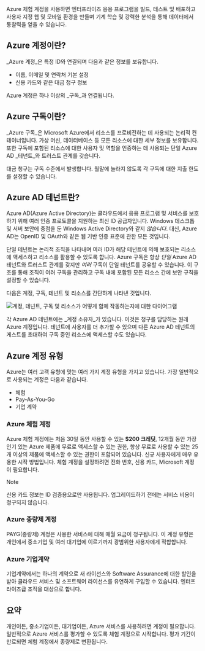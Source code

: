 Azure 체험 계정을 사용하면 엔터프라이즈 응용 프로그램을 빌드, 테스트 및 배포하고 사용자 지정 웹 및 모바일 환경을 만들며 기계 학습 및 강력한 분석을 통해 데이터에서 통찰력을 얻을 수 있습니다.

## <a name="what-is-an-azure-account"></a>Azure 계정이란?

_Azure 계정_은 특정 ID와 연결되며 다음과 같은 정보를 보유합니다.

- 이름, 이메일 및 연락처 기본 설정
- 신용 카드와 같은 대금 청구 정보

Azure 계정은 하나 이상의 _구독_과 연결됩니다.

## <a name="what-is-an-azure-subscription"></a>Azure 구독이란?

_Azure 구독_은 Microsoft Azure에서 리소스를 프로비전하는 데 사용되는 논리적 컨테이너입니다. 가상 머신, 데이터베이스 등 모든 리소스에 대한 세부 정보를 보유합니다. 또한 구독에 포함된 리소스에 대한 사용자 및 역할을 인증하는 데 사용되는 단일 Azure AD _테넌트_와 트러스트 관계를 갖습니다.

대금 청구는 구독 수준에서 발생합니다. 월말에 놀라지 않도록 각 구독에 대한 지출 한도를 설정할 수 있습니다. 

## <a name="what-is-an-azure-ad-tenant"></a>Azure AD 테넌트란?

Azure AD(Azure Active Directory)는 클라우드에서 응용 프로그램 및 서비스를 보호하기 위해 여러 인증 프로토콜을 지원하는 최신 ID 공급자입니다. Windows 데스크톱 및 서버 보안에 중점을 둔 Windows Active Directory와 같지 _않습니다_. 대신, Azure AD는 OpenID 및 OAuth와 같은 웹 기반 인증 표준에 관한 모든 것입니다.

단일 테넌트는 논리적 조직을 나타내며 여러 ID가 해당 테넌트에 의해 보호되는 리소스에 액세스하고 리소스를 활용할 수 있도록 합니다. Azure 구독은 항상 _단일_ Azure AD 테넌트와 트러스트 관계를 갖지만 _여러_ 구독이 단일 테넌트를 공유할 수 있습니다. 이 구조를 통해 조직이 여러 구독을 관리하고 구독 내에 포함된 모든 리소스 간에 보안 규칙을 설정할 수 있습니다.

다음은 계정, 구독, 테넌트 및 리소스를 간단하게 나타낸 것입니다.

![계정, 테넌트, 구독 및 리소스가 어떻게 함께 작동하는지에 대한 다이어그램](../media/3-azure-ad-tenant.png)

각 Azure AD 테넌트에는 _계정 소유자_가 있습니다. 이것은 청구를 담당하는 원래 Azure 계정입니다. 테넌트에 사용자를 더 추가할 수 있으며 다른 Azure AD 테넌트의 게스트를 초대하여 구독 중인 리소스에 액세스할 수도 있습니다.

## <a name="azure-account-types"></a>Azure 계정 유형

Azure는 여러 고객 유형에 맞는 여러 가지 계정 유형을 가지고 있습니다. 가장 일반적으로 사용되는 계정은 다음과 같습니다.

- 체험
- Pay-As-You-Go
- 기업 계약

### <a name="azure-free-account"></a>Azure 체험 계정

Azure 체험 계정에는 처음 30일 동안 사용할 수 있는 **$200 크레딧**, 12개월 동안 가장 인기 있는 Azure 제품에 무료로 액세스할 수 있는 권한, 항상 무료로 사용할 수 있는 25개 이상의 제품에 액세스할 수 있는 권한이 포함되어 있습니다. 신규 사용자에게 매우 유용한 시작 방법입니다. 체험 계정을 설정하려면 전화 번호, 신용 카드, Microsoft 계정이 필요합니다.

> [!NOTE]
> 신용 카드 정보는 ID 검증용으로만 사용됩니다. 업그레이드하기 전에는 서비스 비용이 청구되지 않습니다.

### <a name="azure-pay-as-you-go-account"></a>Azure 종량제 계정

PAYG(종량제) 계정은 사용한 서비스에 대해 매월 요금이 청구됩니다. 이 계정 유형은 개인에서 중소기업 및 여러 대기업에 이르기까지 광범위한 사용자에게 적합합니다.

### <a name="azure-enterprise-agreement"></a>Azure 기업계약

기업계약에서는 하나의 계약으로 새 라이선스와 Software Assurance에 대한 할인을 받아 클라우드 서비스 및 소프트웨어 라이선스를 유연하게 구입할 수 있습니다. 엔터프라이즈급 조직을 대상으로 합니다.

## <a name="summary"></a>요약

개인이든, 중소기업이든, 대기업이든, Azure 서비스를 사용하려면 계정이 필요합니다. 일반적으로 Azure 서비스를 평가할 수 있도록 체험 계정으로 시작합니다. 평가 기간이 만료되면 체험 계정에서 종량제로 변환됩니다.